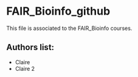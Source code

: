 # FAIR_Bioinfo_github
This file is associated to the FAIR_Bioinfo courses.

## Authors list:
- Claire 
- Claire 2
